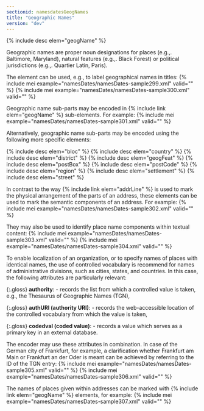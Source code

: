 ```yaml
---
sectionid: namesdatesGeogNames
title: "Geographic Names"
version: "dev"
---
```


  
{% include desc elem="geogName" %} 
 

Geographic names are proper noun designations for places (e.g.,. Baltimore, Maryland), natural features (e.g.,. Black Forest) or political jurisdictions (e.g.,. Quartier Latin, Paris).

The element can be used, e.g., to label geographical names in titles:
{% include mei example="namesDates/namesDates-sample299.xml" valid="" %}
    {% include mei example="namesDates/namesDates-sample300.xml" valid="" %}
    
Geographic name sub-parts may be encoded in {% include link elem="geogName" %} sub-elements. For example:
{% include mei example="namesDates/namesDates-sample301.xml" valid="" %}
    
Alternatively, geographic name sub-parts may be encoded using the following more specific elements:

  
{% include desc elem="bloc" %} 
{% include desc elem="country" %} 
{% include desc elem="district" %} 
{% include desc elem="geogFeat" %} 
{% include desc elem="postBox" %} 
{% include desc elem="postCode" %} 
{% include desc elem="region" %} 
{% include desc elem="settlement" %} 
{% include desc elem="street" %} 
 

In contrast to the way {% include link elem="addrLine" %} is used to mark the physical arrangement of the parts of an address, these elements can be used to mark the semantic components of an address. For example:
{% include mei example="namesDates/namesDates-sample302.xml" valid="" %}
    
They may also be used to identify place name components within textual content:
{% include mei example="namesDates/namesDates-sample303.xml" valid="" %}
    {% include mei example="namesDates/namesDates-sample304.xml" valid="" %}
    
To enable localization of an organization, or to specify names of places with identical names, the use of controlled vocabulary is recommend for names of administrative divisions, such as cities, states, and countries. In this case, the following attributes are particularly relevant:

{:.gloss}
**authority**:  - records the list from which a controlled value is taken, e.g., the Thesaurus of
          Geographic Names (TGN),

{:.gloss}
**authURI (authority URI)**:  - records the web-accessible location of the controlled vocabulary from which the
          value is taken,

{:.gloss}
**codedval (coded value)**:  - records a value which serves as a primary key in an external database.


The encoder may use these attributes in combination. In case of the German city of Frankfurt, for example, a clarification whether Frankfurt am Main or Frankfurt an der Oder is meant can be achieved by referring to the ID of the TGN entry:
{% include mei example="namesDates/namesDates-sample305.xml" valid="" %}
    {% include mei example="namesDates/namesDates-sample306.xml" valid="" %}
    
The names of places given within addresses can be marked with {% include link elem="geogName" %} elements, for example:
{% include mei example="namesDates/namesDates-sample307.xml" valid="" %}
    